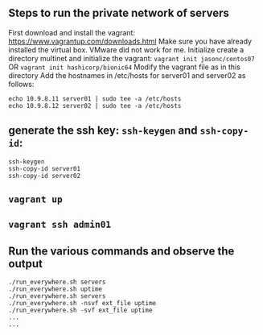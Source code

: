 
## Steps to run the private network of servers

First download and install the vagrant: https://www.vagrantup.com/downloads.html
Make sure you have already installed the virtual box. VMware did not work for me.
Initialize create a directory multinet and initialize the vagrant: `vagrant init jasonc/centos07` OR `vagrant init hashicorp/bionic64`
Modify the vagrant file as in this directory
Add the hostnames in /etc/hosts for server01 and server02 as follows:

```
echo 10.9.8.11 server01 | sudo tee -a /etc/hosts
echo 10.9.8.12 server02 | sudo tee -a /etc/hosts
```

## generate the ssh key: `ssh-keygen` and `ssh-copy-id`:

```
ssh-keygen
ssh-copy-id server01
ssh-copy-id server02
```
 
## `vagrant up`
## `vagrant ssh admin01`

## Run the various commands and observe the output

```
./run_everywhere.sh servers
./run_everywhere.sh uptime
./run_everywhere.sh servers
./run_everywhere.sh -nsvf ext_file uptime
./run_everywhere.sh -svf ext_file uptime
...
...
```
